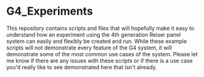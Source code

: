 # G4_Experiments

This repository contains scripts and files that will hopefully make it easy to understand how an experiment using the 4th generation Reiser panel system can easily and flexibly be created and run. While these example scripts will not demonstrate every feature of the G4 system, it will demonstrate some of the most common use cases of the system. Please let me know if there are any issues with these scripts or if there is a use case you'd really like to see demonstrated here that isn't already.
